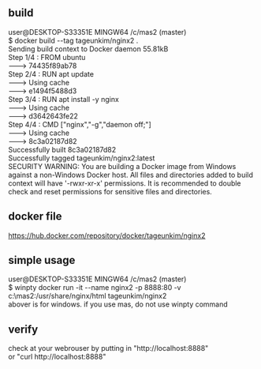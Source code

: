 
## build  
user@DESKTOP-S33351E MINGW64 /c/mas2 (master)  
$ docker build --tag tageunkim/nginx2  .  
Sending build context to Docker daemon  55.81kB  
Step 1/4 : FROM ubuntu  
 ---> 74435f89ab78  
Step 2/4 : RUN apt update  
 ---> Using cache  
 ---> e1494f5488d3  
Step 3/4 : RUN apt install -y nginx  
 ---> Using cache  
 ---> d3642643fe22  
Step 4/4 : CMD ["nginx","-g","daemon off;"]  
 ---> Using cache  
 ---> 8c3a02187d82  
Successfully built 8c3a02187d82  
Successfully tagged tageunkim/nginx2:latest  
SECURITY WARNING: You are building a Docker image from Windows against a non-Windows Docker host. All files and directories added to build context will have '-rwxr-xr-x' permissions. It is recommended to double check and reset permissions for sensitive files and directories.

## docker file
https://hub.docker.com/repository/docker/tageunkim/nginx2

## simple usage  
user@DESKTOP-S33351E MINGW64 /c/mas2 (master)  
$ winpty docker run -it --name nginx2 -p 8888:80 -v c:\\mas2:/usr/share/nginx/html tageunkim/nginx2  
abover is for windows. if you use mas, do not use winpty command
  
## verify  
check at your webrouser by putting in "http://localhost:8888"  
or "curl http://localhost:8888"

